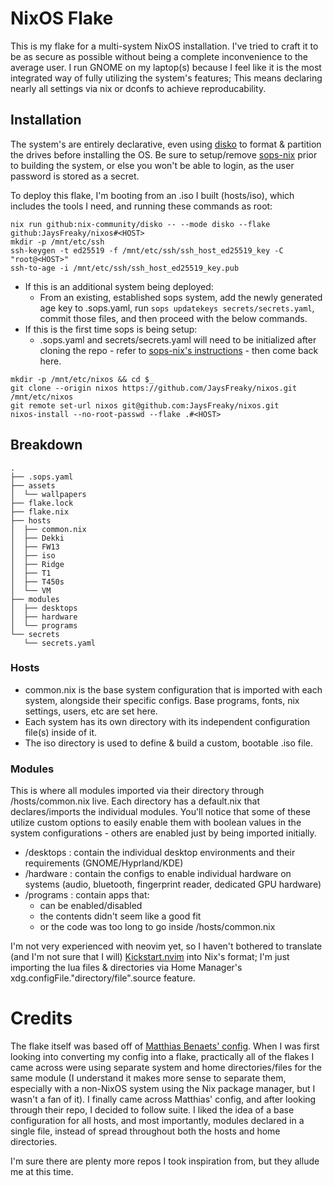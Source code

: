 # NixOS Flake
This is my flake for a multi-system NixOS installation. I've tried to craft it to be as secure as possible without being a complete inconvenience to the average user. I run GNOME on my laptop(s) because I feel like it is the most integrated way of fully utilizing the system's features; This means declaring nearly all settings via nix or dconfs to achieve reproducability.

## Installation
The system's are entirely declarative, even using [disko](https://github.com/nix-community/disko) to format & partition the drives before installing the OS. Be sure to setup/remove [sops-nix](https://github.com/Mic92/sops-nix) prior to building the system, or else you won't be able to login, as the user password is stored as a secret.

To deploy this flake, I'm booting from an .iso I built (hosts/iso), which includes the tools I need, and running these commands as root:

```
nix run github:nix-community/disko -- --mode disko --flake github:JaysFreaky/nixos#<HOST>
mkdir -p /mnt/etc/ssh
ssh-keygen -t ed25519 -f /mnt/etc/ssh/ssh_host_ed25519_key -C "root@<HOST>"
ssh-to-age -i /mnt/etc/ssh/ssh_host_ed25519_key.pub
```

* If this is an additional system being deployed:
    * From an existing, established sops system, add the newly generated age key to .sops.yaml, run `sops updatekeys secrets/secrets.yaml`, commit those files, and then proceed with the below commands.
* If this is the first time sops is being setup:
    * .sops.yaml and secrets/secrets.yaml will need to be initialized after cloning the repo - refer to [sops-nix's instructions](https://github.com/Mic92/sops-nix?tab=readme-ov-file#usage-example) - then come back here.

```
mkdir -p /mnt/etc/nixos && cd $_
git clone --origin nixos https://github.com/JaysFreaky/nixos.git /mnt/etc/nixos
git remote set-url nixos git@github.com:JaysFreaky/nixos.git
nixos-install --no-root-passwd --flake .#<HOST>
```

## Breakdown
```
.
├── .sops.yaml
├── assets
│  └── wallpapers
├── flake.lock
├── flake.nix
├── hosts
│  ├── common.nix
│  ├── Dekki
│  ├── FW13
│  ├── iso
│  ├── Ridge
│  ├── T1
│  ├── T450s
│  └── VM
├── modules
│  ├── desktops
│  ├── hardware
│  └── programs
└── secrets
   └── secrets.yaml
```

### Hosts
* common.nix is the base system configuration that is imported with each system, alongside their specific configs. Base programs, fonts, nix settings, users, etc are set here.
* Each system has its own directory with its independent configuration file(s) inside of it.
* The iso directory is used to define & build a custom, bootable .iso file.

### Modules
This is where all modules imported via their directory through /hosts/common.nix live. Each directory has a default.nix that declares/imports the individual modules. You'll notice that some of these utilize custom options to easily enable them with boolean values in the system configurations - others are enabled just by being imported initially.

* /desktops : contain the individual desktop environments and their requirements (GNOME/Hyprland/KDE)
* /hardware : contain the configs to enable individual hardware on systems (audio, bluetooth, fingerprint reader, dedicated GPU hardware)
* /programs : contain apps that:
    * can be enabled/disabled
    * the contents didn't seem like a good fit
    * or the code was too long to go inside /hosts/common.nix

I'm not very experienced with neovim yet, so I haven't bothered to translate (and I'm not sure that I will) [Kickstart.nvim](https://github.com/nvim-lua/kickstart.nvim) into Nix's format; I'm just importing the lua files & directories via Home Manager's xdg.configFile."directory/file".source feature.

# Credits
The flake itself was based off of [Matthias Benaets' config](https://github.com/MatthiasBenaets/nixos-config). When I was first looking into converting my config into a flake, practically all of the flakes I came across were using separate system and home directories/files for the same module (I understand it makes more sense to separate them, especially with a non-NixOS system using the Nix package manager, but I wasn't a fan of it). I finally came across Matthias' config, and after looking through their repo, I decided to follow suite. I liked the idea of a base configuration for all hosts, and most importantly, modules declared in a single file, instead of spread throughout both the hosts and home directories.

I'm sure there are plenty more repos I took inspiration from, but they allude me at this time.
